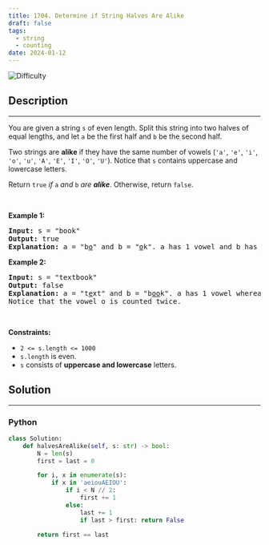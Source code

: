 ```yaml
---
title: 1704. Determine if String Halves Are Alike
draft: false
tags: 
  - string
  - counting
date: 2024-01-12
---
```


![Difficulty](https://img.shields.io/badge/Difficulty-Easy-blue.svg)

## Description

---
<p>You are given a string <code>s</code> of even length. Split this string into two halves of equal lengths, and let <code>a</code> be the first half and <code>b</code> be the second half.</p>

<p>Two strings are <strong>alike</strong> if they have the same number of vowels (<code>&#39;a&#39;</code>, <code>&#39;e&#39;</code>, <code>&#39;i&#39;</code>, <code>&#39;o&#39;</code>, <code>&#39;u&#39;</code>, <code>&#39;A&#39;</code>, <code>&#39;E&#39;</code>, <code>&#39;I&#39;</code>, <code>&#39;O&#39;</code>, <code>&#39;U&#39;</code>). Notice that <code>s</code> contains uppercase and lowercase letters.</p>

<p>Return <code>true</code><em> if </em><code>a</code><em> and </em><code>b</code><em> are <strong>alike</strong></em>. Otherwise, return <code>false</code>.</p>

<p>&nbsp;</p>
<p><strong class="example">Example 1:</strong></p>

<pre>
<strong>Input:</strong> s = &quot;book&quot;
<strong>Output:</strong> true
<strong>Explanation:</strong> a = &quot;b<u>o</u>&quot; and b = &quot;<u>o</u>k&quot;. a has 1 vowel and b has 1 vowel. Therefore, they are alike.
</pre>

<p><strong class="example">Example 2:</strong></p>

<pre>
<strong>Input:</strong> s = &quot;textbook&quot;
<strong>Output:</strong> false
<strong>Explanation:</strong> a = &quot;t<u>e</u>xt&quot; and b = &quot;b<u>oo</u>k&quot;. a has 1 vowel whereas b has 2. Therefore, they are not alike.
Notice that the vowel o is counted twice.
</pre>

<p>&nbsp;</p>
<p><strong>Constraints:</strong></p>

<ul>
	<li><code>2 &lt;= s.length &lt;= 1000</code></li>
	<li><code>s.length</code> is even.</li>
	<li><code>s</code> consists of <strong>uppercase and lowercase</strong> letters.</li>
</ul>


## Solution

---
### Python
``` py title='determine-if-string-halves-are-alike'
class Solution:
    def halvesAreAlike(self, s: str) -> bool:
        N = len(s)
        first = last = 0

        for i, x in enumerate(s):
            if x in 'aeiouAEIOU':
                if i < N // 2:
                    first += 1
                else:
                    last += 1
                    if last > first: return False
        
        return first == last

```

